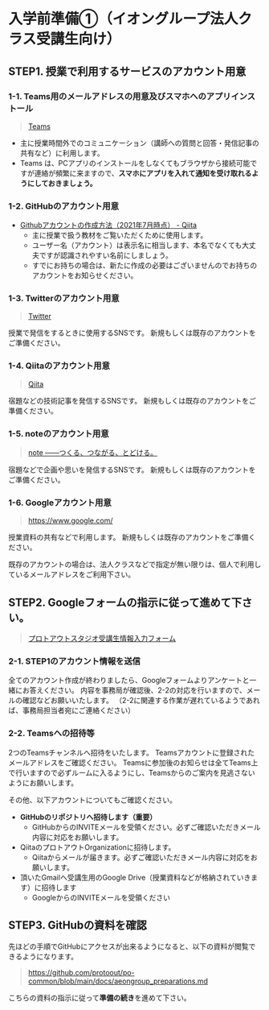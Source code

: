 # 入学前準備①（イオングループ法人クラス受講生向け）

## STEP1. 授業で利用するサービスのアカウント用意

### 1-1. Teams用のメールアドレスの用意及びスマホへのアプリインストール

>  [Teams](https://www.microsoft.com/ja-jp/microsoft-teams/group-chat-software)

- 主に授業時間外でのコミュニケーション（講師への質問と回答・発信記事の共有など）に利用します。
- Teams は、PCアプリのインストールをしなくてもブラウザから接続可能ですが連絡が頻繁に来ますので、**スマホにアプリを入れて通知を受け取れるようにしておきましょう。**

### 1-2. GitHubのアカウント用意

- [Githubアカウントの作成方法（2021年7月時点） \- Qiita](https://qiita.com/banboo/items/37b5cbee7dd86a9991ee)
  - 主に授業で扱う教材をご覧いただくために使用します。
  - ユーザー名（アカウント）は表示名に相当します、本名でなくても大丈夫ですが認識されやすい名前にしましょう。
  - すでにお持ちの場合は、新たに作成の必要はございませんのでお持ちのアカウントをお知らせください。
  
### 1-3. Twitterのアカウント用意

> [Twitter](https://twitter.com/home?lang=ja)

授業で発信をするときに使用するSNSです。
新規もしくは既存のアカウントをご準備ください。

### 1-4. Qiitaのアカウント用意

> [Qiita](https://qiita.com/)

宿題などの技術記事を発信するSNSです。
新規もしくは既存のアカウントをご準備ください。

### 1-5. noteのアカウント用意

> [note ――つくる、つながる、とどける。](https://note.com/)

宿題などで企画や思いを発信するSNSです。
新規もしくは既存のアカウントをご準備ください。

### 1-6. Googleアカウント用意

> https://www.google.com/

授業資料の共有などで利用します。
新規もしくは既存のアカウントをご準備ください。

既存のアカウントの場合は、法人クラスなどで指定が無い限りは、個人で利用しているメールアドレスをご利用下さい。

## STEP2. Googleフォームの指示に従って進めて下さい。

> [プロトアウトスタジオ受講生情報入力フォーム](https://forms.gle/jne6RLiyNkGmwmmG6)

### 2-1. STEP1のアカウント情報を送信

全てのアカウント作成が終わりましたら、Googleフォームよりアンケートと一緒にお答えください。
内容を事務局が確認後、2-2の対応を行いますので、メールの確認などお願いいたします。
（2-2に関連する作業が遅れているようであれば、事務局担当者宛にご連絡ください）

### 2-2. Teamsへの招待等

2つのTeamsチャンネルへ招待をいたします。
Teamsアカウントに登録されたメールアドレスをご確認ください。
Teamsに参加後のお知らせは全てTeams上で行いますので必ずルームに入るようにし、Teamsからのご案内を見逃さないようにお願いします。

その他、以下アカウントについてもご確認ください。

- **GitHubのリポジトリへ招待します（重要）**
  - GitHubからのINVITEメールを受領ください。必ずご確認いただきメール内容に対応をお願いします。
- QiitaのプロトアウトOrganizationに招待します。
  - Qiitaからメールが届きます。必ずご確認いただきメール内容に対応をお願いします。
- 頂いたGmailへ受講生用のGoogle Drive（授業資料などが格納されていきます）に招待します
  - GoogleからのINVITEメールを受領ください


## STEP3. GitHubの資料を確認

先ほどの手順でGitHubにアクセスが出来るようになると、以下の資料が閲覧できるようになります。 

> https://github.com/protoout/po-common/blob/main/docs/aeongroup_preparations.md


こちらの資料の指示に従って**準備の続き**を進めて下さい。

